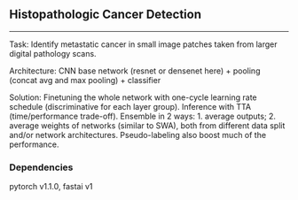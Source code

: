 ## Histopathologic Cancer Detection

----


Task:
Identify metastatic cancer in small image patches taken from larger digital pathology scans.

Architecture:
CNN base network (resnet or densenet here) + pooling (concat avg and max pooling)  + classifier

Solution:
Finetuning the whole network with one-cycle learning rate schedule (discriminative for each layer group). Inference with TTA (time/performance trade-off). Ensemble in 2 ways: 1. average outputs; 2. average weights of networks (similar to SWA), both from different data split and/or network architectures. Pseudo-labeling also boost much of the performance.


### Dependencies
pytorch v1.1.0, fastai v1
